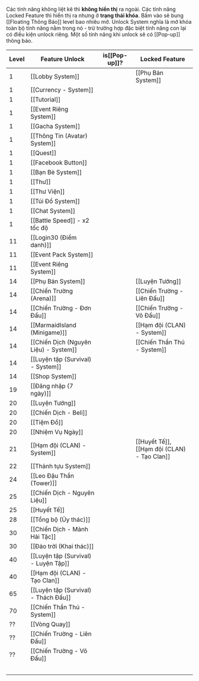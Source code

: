 Các tính năng không liệt kê thì **không hiển thị** ra ngoài.
Các tính năng Locked Feature thì hiển thị ra nhưng ở **trạng thái khóa**. Bấm vào sẽ bung [[Floating Thông Báo]] level bao nhiêu mở.
Unlock System nghĩa là mở khóa toàn bộ tính năng nằm trong nó - trừ trường hợp đặc biệt tính năng con lại có điều kiện unlock riêng.
Một số tính năng khi unlock sẽ có [[Pop-up]] thông báo.

| Level | Feature Unlock                        | is[[Pop-up]]? | Locked Feature                              |
| ----- | ------------------------------------- | ------------- | ------------------------------------------- |
| 1     | [[Lobby System]]                      |               | [[Phụ Bản System]]                          |
| 1     | [[Currency - System]]                 |               |                                             |
| 1     | [[Tutorial]]                          |               |                                             |
| 1     | [[Event Riêng System]]                |               |                                             |
| 1     | [[Gacha System]]                      |               |                                             |
| 1     | [[Thông Tin (Avatar) System]]         |               |                                             |
| 1     | [[Quest]]                             |               |                                             |
| 1     | [[Facebook Button]]                   |               |                                             |
| 1     | [[Bạn Bè System]]                     |               |                                             |
| 1     | [[Thư]]                               |               |                                             |
| 1     | [[Thư Viện]]                          |               |                                             |
| 1     | [[Túi Đồ System]]                     |               |                                             |
| 1     | [[Chat System]]                       |               |                                             |
| 1     | [[Battle Speed]] - x2 tốc độ          |               |                                             |
| 11    | [[Login30 (Điểm danh)]]               |               |                                             |
| 11    | [[Event Pack System]]                 |               |                                             |
| 11    | [[Event Riêng System]]                |               |                                             |
| 14    | [[Phụ Bản System]]                    |               | [[Luyện Tướng]]                             |
| 14    | [[Chiến Trường (Arena)]]              |               | [[Chiến Trường - Liên Đấu]]                 |
| 14    | [[Chiến Trường - Đơn Đấu]]            |               | [[Chiến Trường - Võ Đấu]]                   |
| 14    | [[MarmaidIsland (Minigame)]]          |               | [[Hạm đội (CLAN) - System]]                 |
| 14    | [[Chiến Dịch (Nguyên Liệu) - System]] |               | [[Chiến Thần Thú - System]]                 |
| 14    | [[Luyện tập (Survival) - System]]     |               |                                             |
| 14    | [[Shop System]]                       |               |                                             |
| 19    | [[Đăng nhập (7 ngày)]]                |               |                                             |
| 20    | [[Luyện Tướng]]                       |               |                                             |
| 20    | [[Chiến Dịch - Beli]]                 |               |                                             |
| 20    | [[Tiệm Đồ]]                           |               |                                             |
| 20    | [[Nhiệm Vụ Ngày]]                     |               |                                             |
| 21    | [[Hạm đội (CLAN) - System]]           |               | [[Huyết Tế]], [[Hạm đội (CLAN) - Tạo Clan]] |
| 22    | [[Thành tựu System]]                  |               |                                             |
| 24    | [[Leo Đậu Thần (Tower)]]              |               |                                             |
| 25    | [[Chiến Dịch - Nguyên Liệu]]          |               |                                             |
| 25    | [[Huyết Tế]]                          |               |                                             |
| 28    | [[Tổng bộ (Ủy thác)]]                 |               |                                             |
| 30    | [[Chiến Dịch - Mảnh Hải Tặc]]         |               |                                             |
| 30    | [[Đảo trời (Khai thác)]]              |               |                                             |
| 40    | [[Luyện tập (Survival) - Luyện Tập]]  |               |                                             |
| 40    | [[Hạm đội (CLAN) - Tạo Clan]]         |               |                                             |
| 65    | [[Luyện tập (Survival) - Thách Đấu]]  |               |                                             |
| 70    | [[Chiến Thần Thú - System]]           |               |                                             |
| ??    | [[Vòng Quay]]                         |               |                                             |
| ??    | [[Chiến Trường - Liên Đấu]]           |               |                                             |
| ??    | [[Chiến Trường - Võ Đấu]]             |               |                                             |
|       |                                       |               |                                             |
|       |                                       |               |                                             |
|       |                                       |               |                                             |
|       |                                       |               |                                             |
|       |                                       |               |                                             |
